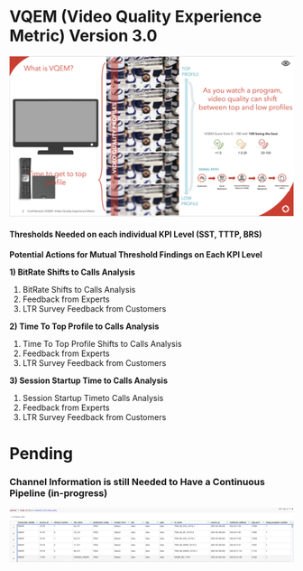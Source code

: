 <h1> VQEM (Video Quality Experience Metric) Version 3.0  </h1>

![Alt text](logo.png?raw=true "Original") 


<h4> Thresholds Needed on each individual KPI Level (SST, TTTP, BRS) </h4>

<b>Potential Actions for Mutual Threshold Findings on Each KPI Level</b>

<b>1) BitRate Shifts to Calls Analysis</b>

1) BitRate Shifts to Calls Analysis
2) Feedback from Experts 
3) LTR Survey Feedback from Customers

<b>2) Time To Top Profile to Calls Analysis</b>

1) Time To Top Profile Shifts to Calls Analysis
2) Feedback from Experts 
3) LTR Survey Feedback from Customers


<b>3) Session Startup Time to Calls Analysis</b>

1) Session Startup Timeto Calls Analysis
2) Feedback from Experts 
3) LTR Survey Feedback from Customers

<h1> Pending </h1>


<h3> Channel Information is still Needed to Have a Continuous Pipeline (in-progress) </h3>


![Alt text](channel_dim.png?raw=true "Original") 

